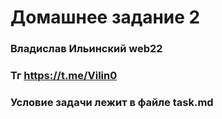 # Домашнее задание 2

### Владислав Ильинский web22
### Тг https://t.me/Vilin0

### Условие задачи лежит в файле task.md